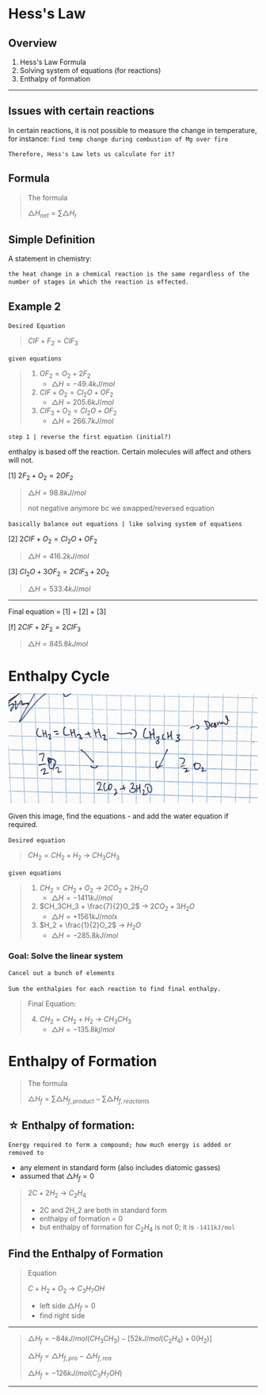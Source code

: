 # Hess's Law

## Overview
1. Hess's Law Formula
2. Solving system of equations (for reactions)
3. Enthalpy of formation

---

## Issues with certain reactions
In certain reactions, it is not possible to measure the change in temperature, for instance: `find temp change during combustion of Mg over fire`

    Therefore, Hess's Law lets us calculate for it?

## Formula
> The formula
>
> $\triangle{H_{net}} = \sum \triangle{H_r}$
>
>

## Simple Definition
A statement in chemistry: 

    the heat change in a chemical reaction is the same regardless of the number of stages in which the reaction is effected.


<!-- ## Example
Given a reaction between Mg and fire, the Mg will react to form MgO

`Desired Equation`
1. $Mg + \frac{1}{2}O_2 = MgO$

    - $\triangle{H} = -231.2kJ/mol$

`Given equations`

2. $MgO + 2HCl_{aq} = MgCl_2 + H_{2g}$

    - $\triangle{H} = -95kJ/mol$

3. $2H_2 + O_2 = MgO$
    
    - $\triangle{H} = -422kJ/mol$

`insert`

### [1]
find online ...

 -->




## Example 2
`Desired Equation`

> $ClF + F_2 = ClF_3$

`given equations`
>1. $OF_2 = O_2 + 2F_2$
>       - $\triangle{H} = -49.4kJ/mol$
>2. $ClF+O_2 = Cl_2O + OF_2$
>       - $\triangle{H} = 205.6kJ/mol$
>3. $ClF_3 + O_2 = Cl_2O + OF_2$
>       - $\triangle{H} = 266.7kJ/mol$

`step 1 | reverse the first equation (initial?)`

enthalpy is based off the reaction. Certain molecules will affect and others will not.

[1] $2F_2 + O_2 = 2OF_2$
> $\triangle{H} = 98.8kJ/mol$
>
>not negative anymore bc we swapped/reversed equation

`basically balance out equations | like solving system of equations`

[2] $2ClF + O_2 = Cl_2O + OF_2$
> $\triangle{H} = 416.2kJ/mol$

[3] $Cl_2O + 3OF_2 = 2ClF_3 + 2O_2$
> $\triangle{H} = 533.4kJ/mol$

---

Final equation = [1] + [2] + [3]

[f] $2ClF + 2F_2 = 2ClF_3$
> $\triangle{H} = 845.8kJmol$


# Enthalpy Cycle
![Figure 1](../images/1.2fig1.jpg)

Given this image, find the equations - and add the water equation if required. 

`Desired equation`

>$CH_2=CH_2 + H_2$ &rarr; $CH_3CH_3$

`given equations`

>1. $CH_2=CH_2 + O_2$ &rarr; $2CO_2 + 2H_2O$
>       - $\triangle{H} = -1411kJ/mol$
>2. $CH_3CH_3 + \frac{7}{2}O_2$ &rarr; $2CO_2 + 3H_2O$
>       - $\triangle{H} = +1561kJ/mol$x
>3. $H_2 + \frac{1}{2}O_2$ &rarr; $H_2O$
>       - $\triangle{H} = -285.8kJ/mol$

### Goal: Solve the linear system

    Cancel out a bunch of elements

    Sum the enthalpies for each reaction to find final enthalpy.

> Final Equation:
>
> 4. $CH_2=CH_2 + H_2$ &rarr; $CH_3CH_3$
>       - $\triangle{H}=-135.8kj/mol$


# Enthalpy of Formation

>The formula
>
>$\triangle{H}_f = \sum{\triangle{H}_{f,product}} - \sum{\triangle{H}_{f,reactants}}$

## &star; Enthalpy of formation:
    
    Energy required to form a compound; how much energy is added or removed to

- any element in standard form (also includes diatomic gasses)
- assumed that $\triangle{H}_f = 0$

>$2C + 2H_2$ &rarr; $C_2H_4$
>
>- 2C and 2H_2 are both in standard form
>- enthalpy of formation = 0
>- but enthalpy of formation for $C_2H_4$ is not 0; it is `-1411kJ/mol`

## Find the Enthalpy of Formation

>Equation
>
>$C + H_2 + O_2$ &rarr; $C_3H_7OH$
>
>- left side $\triangle{H}_f = 0$
>- find right side
---

>$\triangle{H}_f = -84kJ/mol (CH_3CH_3) - [52kJ/mol (C_2H_4) + 0(H_2)]$
>
>$\triangle{H}_f = \triangle{H}_{f,pro} - \triangle{H}_{f,rea}$
>
>$\triangle{H}_f = -126kJ/mol (C_3H_7OH)$
---
